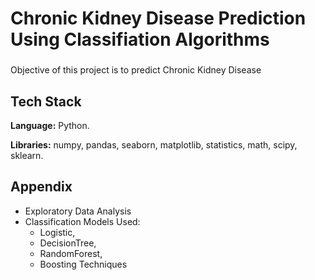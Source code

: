 #  Chronic Kidney Disease Prediction Using Classifiation Algorithms

###

Objective of this project is to predict Chronic Kidney Disease

## Tech Stack

**Language:** Python.

**Libraries:** numpy, pandas, seaborn, matplotlib, statistics, math, scipy, sklearn.

## Appendix

* Exploratory Data Analysis
* Classification Models Used: 
    *  Logistic, 
    *  DecisionTree, 
    *  RandomForest,
    *  Boosting Techniques
